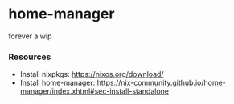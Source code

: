 # home-manager

forever a wip


### Resources

- Install nixpkgs: https://nixos.org/download/
- Install home-manager: https://nix-community.github.io/home-manager/index.xhtml#sec-install-standalone
